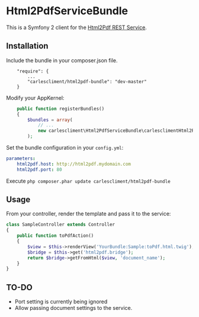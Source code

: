 Html2PdfServiceBundle
=====================

This is a Symfony 2 client for the [Html2Pdf REST Service](https://github.com/carlescliment/html2pdf-service).


## Installation

Include the bundle in your composer.json file.

```
    "require": {
        ...
        "carlescliment/html2pdf-bundle": "dev-master"
    }
```

Modify your AppKernel:


```php
    public function registerBundles()
    {
        $bundles = array(
            // ...
            new carlescliment\Html2PdfServiceBundle\carlesclimentHtml2PdfServiceBundle(),
        );
```


Set the bundle configuration in your `config.yml`:

```yaml
parameters:
    html2pdf.host: http://html2pdf.mydomain.com
    html2pdf.port: 80
```


Execute `php composer.phar update carlescliment/html2pdf-bundle`



## Usage

From your controller, render the template and pass it to the service:


```php
class SampleController extends Controller
{
    public function toPdfAction()
    {
        $view = $this->renderView('YourBundle:Sample:toPdf.html.twig');
        $bridge = $this->get('html2pdf.bridge');
        return $bridge->getFromHtml($view, 'document_name');
    }
}
```



## TO-DO
* Port setting is currently being ignored
* Allow passing document settings to the service.

